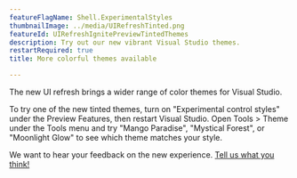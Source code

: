 ```yaml
---
featureFlagName: Shell.ExperimentalStyles
thumbnailImage: ../media/UIRefreshTinted.png
featureId: UIRefreshIgnitePreviewTintedThemes
description: Try out our new vibrant Visual Studio themes.
restartRequired: true
title: More colorful themes available

---
```


The new UI refresh brings a wider range of color themes for Visual Studio.
 
To try one of the new tinted themes, turn on "Experimental control styles" under the Preview Features, then restart Visual Studio. Open Tools > Theme under the Tools menu and try "Mango Paradise", "Mystical Forest", or "Moonlight Glow" to see which theme matches your style.
 
We want to hear your feedback on the new experience. [Tell us what you think!](https://aka.ms/uirefreshtinted179devcomm)
